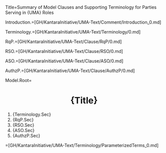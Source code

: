 Title=Summary of Model Clauses and Supporting Terminology for Parties Serving in {UMA} Roles

Introduction.=[GH/KantaraInitiative/UMA-Text/Comment/Introduction_0.md]

Terminology.=[GH/KantaraInitiative/UMA-Text/Terminology/0.md]

RqP.=[GH/KantaraInitiative/UMA-Text/Clause/RqP/0.md]

RSO.=[GH/KantaraInitiative/UMA-Text/Clause/RSO/0.md]

ASO.=[GH/KantaraInitiative/UMA-Text/Clause/ASO/0.md]
 
AuthzP.=[GH/KantaraInitiative/UMA-Text/Clause/AuthzP/0.md]

Model.Root=<h1 align="center">{Title}</h1><ol><li>{Terminology.Sec}<li>{RqP.Sec}<li>{RSO.Sec}<li>{ASO.Sec}<li>{AuthzP.Sec}</ol>

=[GH/KantaraInitiative/UMA-Text/Terminology/ParameterizedTerms_0.md]
